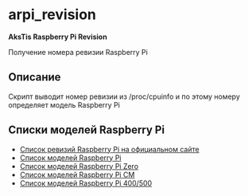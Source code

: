 # arpi_revision
**AksTis Raspberry Pi Revision**

Получение номера ревизии Raspberry Pi

## Описание

Скрипт выводит номер ревизии из /proc/cpuinfo и по этому номеру определяет модель Raspberry Pi

## Списки моделей Raspberry Pi
- [Список ревизий Raspberry Pi на официальном сайте](https://www.raspberrypi.com/documentation/computers/raspberry-pi.html#raspberry-pi-revision-codes)
- [Список моделей Raspberry Pi](raspberry_pi_version.md)
- [Список моделей Raspberry Pi Zero](raspberry_pi_zero_cm_version.md#список-моделей-raspberry-pi-zero)
- [Список моделей Raspberry Pi CM](raspberry_pi_zero_cm_version.md#список-моделей-raspberry-pi-compute-module)
- [Список моделей Raspberry Pi 400/500](raspberry_pi_zero_cm_version.md#список-моделей-raspberry-pi-400500)
